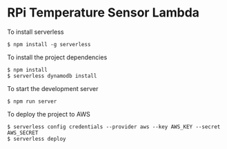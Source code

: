 # RPi Temperature Sensor Lambda

To install serverless

```shell
$ npm install -g serverless
```

To install the project dependencies

```shell
$ npm install
$ serverless dynamodb install
```

To start the development server

```shell
$ npm run server
```

To deploy the project to AWS

```shell
$ serverless config credentials --provider aws --key AWS_KEY --secret AWS_SECRET
$ serverless deploy
```